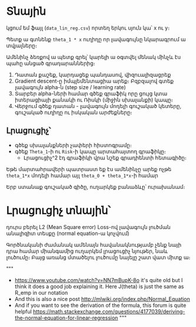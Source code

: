 # Տնային

կցում եմ ֆայլ (`data_lin_reg.csv`) որտեղ երկու սյուն կա՝ x ու y։ 

Պետք ա գտնենք `theta_1 * x` ուղիղը որ լավագույնը նկարագրում ա տվյալները։

Ամենինչ ձեռքով ա պետք գրել՝ կարելի ա օգտվել մենակ մինչև էս պահը անցած գրադարաններից։

1. Դատան քաշեք, կարդացեք պանդասով, վիզուալիզացրեք
2. Gradient descent-ը իմպլեմենտացիա արեք։ Բզբզալով գտեք լավագույն alpha-ն (step size / learning rate)
3. Տարբեր alpha-ների համար գծեք գրաֆիկ որը ցույց կտա իտերացիայի քանակի ու Ռիսկի (միջին սխալանքի) կապը։
4. Վերջում գծեք դատան - լավագույն մոդելի գուշակած կետերը, գուշակած ուղիղը ու իսկական արժեքները։

## Լրացուցիչ՝
- գծեք սխալանքների չափերի հիստոգրամը։
- գծեք `Theta_1`-ի ու `Risk`-ի կապը արտահայտող գրաֆիկը։ 
  - Լրացուցիչ^2 էդ գրաֆիկի վրա նշեք գրադիենտի հետագիծը։


Եթե մարտահրավերի պատրաստ եք էս ամենինչը արեք ոչթե `theta_1*x` մոդելի համար այլ `theta_0 + theta_1*x`-ի համար

Երբ ստանաք գուշակած գիծը, ուղարկեք բանաձևը՝ ուրախանամ։

# Լրացուցիչ տնային՝ 

դուրս բերել L2 (Mean Square error) Loss-ով լավագույն լուծման անալիզիտ տեսքը (normal equation-ա կոչվում)

Գործնականի ժամանակ ամենայն հավանակնությամբ չենք նայի դրա համար միանգամից ուղարկեմ լրացուցիչ նյութեր, նաև լուծումը։ Բայց առանց մտածելու լուծումը նայելը շատ վատ միտք ա։

"""
- https://www.youtube.com/watch?v=NN7mBupK-8o it's quite old but I think it does a good job explaining it. Here J(theta) is just the same as R_emp in our notation
- And this is also a nice post http://mlwiki.org/index.php/Normal_Equation 
- And if you want to see the derivation of the formula, this forum is quite helpful https://math.stackexchange.com/questions/4177039/deriving-the-normal-equation-for-linear-regression 
"""